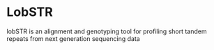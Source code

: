 # LobSTR

lobSTR is an alignment and genotyping tool for profiling short tandem repeats from next generation sequencing data
